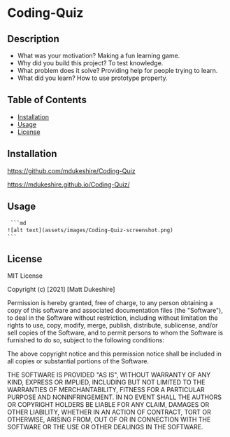 # Coding-Quiz

## Description
- What was your motivation?
    Making a fun learning game.
- Why did you build this project?
     To test knowledge.
- What problem does it solve?
    Providing help for people trying to learn.
- What did you learn?
    How to use prototype property.

## Table of Contents
- [Installation](#installation)
- [Usage](#usage)
- [License](#license)

## Installation
https://github.com/mdukeshire/Coding-Quiz

https://mdukeshire.github.io/Coding-Quiz/

## Usage
     ```md
    ![alt text](assets/images/Coding-Quiz-screenshot.png)
    ```
## License
MIT License

Copyright (c) [2021] [Matt Dukeshire]

Permission is hereby granted, free of charge, to any person obtaining a copy
of this software and associated documentation files (the "Software"), to deal
in the Software without restriction, including without limitation the rights
to use, copy, modify, merge, publish, distribute, sublicense, and/or sell
copies of the Software, and to permit persons to whom the Software is
furnished to do so, subject to the following conditions:

The above copyright notice and this permission notice shall be included in all
copies or substantial portions of the Software.

THE SOFTWARE IS PROVIDED "AS IS", WITHOUT WARRANTY OF ANY KIND, EXPRESS OR
IMPLIED, INCLUDING BUT NOT LIMITED TO THE WARRANTIES OF MERCHANTABILITY,
FITNESS FOR A PARTICULAR PURPOSE AND NONINFRINGEMENT. IN NO EVENT SHALL THE
AUTHORS OR COPYRIGHT HOLDERS BE LIABLE FOR ANY CLAIM, DAMAGES OR OTHER
LIABILITY, WHETHER IN AN ACTION OF CONTRACT, TORT OR OTHERWISE, ARISING FROM,
OUT OF OR IN CONNECTION WITH THE SOFTWARE OR THE USE OR OTHER DEALINGS IN THE
SOFTWARE.



